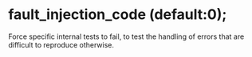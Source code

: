 # fault_injection_code (default:0); 


Force specific internal tests to fail, to test the handling of
errors that are difficult to reproduce otherwise.



